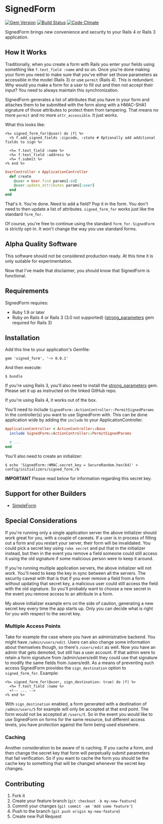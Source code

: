 # SignedForm

[![Gem Version](https://badge.fury.io/rb/signed_form.png)](http://badge.fury.io/rb/signed_form)
[![Build Status](https://travis-ci.org/erichmenge/signed_form.png?branch=master)](https://travis-ci.org/erichmenge/signed_form)
[![Code Climate](https://codeclimate.com/github/erichmenge/signed_form.png)](https://codeclimate.com/github/erichmenge/signed_form)

SignedForm brings new convenience and security to your Rails 4 or Rails 3 application.

## How It Works

Traditionally, when you create a form with Rails you enter your fields using something like `f.text_field :name` and so
on.  Once you're done making your form you need to make sure that you've either set those parameters as accessible in
the model (Rails 3) or use `permit` (Rails 4). This is redundant. Why would you make a form for a user to fill out and
then not accept their input? You need to always maintain this synchronization.

SignedForm generates a list of attributes that you have in your form and attaches them to be submitted with the form
along with a HMAC-SHA1 signature of those attributes to protect them from tampering. That means no more `permit` and
no more `attr_accessible`. It just works.

What this looks like:

``` erb
<%= signed_form_for(@user) do |f| %>
  <% f.add_signed_fields :zipcode, :state # Optionally add additional fields to sign %>

  <%= f.text_field :name %>
  <%= f.text_field :address %>
  <%= f.submit %>
<% end %>
```

``` ruby
UserController < ApplicationController
  def create
    @user = User.find params[:id]
    @user.update_attributes params[:user]
  end
end
```

That's it. You're done. Need to add a field? Pop it in the form. You don't need to then update a list of attributes.
`signed_form_for` works just like the standard `form_for`.

Of course, you're free to continue using the standard `form_for`. `SignedForm` is strictly opt-in. It won't change the
way you use standard forms.

## Alpha Quality Software

This software should not be considered production ready. At this time it is only suitable for experimentation.

Now that I've made that disclaimer, you should know that SignedForm is functional.

## Requirements

SignedForm requires:

* Ruby 1.9 or later
* Ruby on Rails 4 or Rails 3 (3.0 not supported) ([strong_parameters](https://github.com/rails/strong_parameters) gem required for Rails 3)

## Installation

Add this line to your application's Gemfile:

    gem 'signed_form', '~> 0.0.1'

And then execute:

    $ bundle

If you're using Rails 3, you'll also need to install the [strong_parameters](https://github.com/rails/strong_parameters)
gem. Please set it up as instructed on the linked GitHub repo.

If you're using Rails 4, it works out of the box.

You'll need to include `SignedForm::ActionController::PermitSignedParams` in the controller(s) you want to use SignedForm with. This can
be done application wide by adding the `include` to your ApplicationController.

``` ruby
ApplicationController < ActionController::Base
  include SignedForm::ActionController::PermitSignedParams

  # ...
end
```

You'll also need to create an initializer:

    $ echo 'SignedForm::HMAC.secret_key = SecureRandom.hex(64)' > config/initializers/signed_form.rb

**IMPORTANT** Please read below for information regarding this secret key.

## Support for other Builders

* [SimpleForm](https://github.com/erichmenge/signed_form-simple_form)

## Special Considerations

If you're running only a single application server the above initializer should work great for you, with a couple of
caveats. If a user is in process of filling out a form and you restart your server, their form will be invalidated.
You could pick a secret key using `rake secret` and put that in the initializer instead, but then in the event you
remove a field someone could still access it using the old signature if some malicious person were to keep it around.

If you're running multiple application servers, the above initializer will not work. You'll need to keep the key in sync
between all the servers. The security caveat with that is that if you ever remove a field from a form without updating
that secret key, a malicious user could still access the field with the old signature. So you'll probably want to choose
a new secret in the event you remove access to an attribute in a form.

My above initializer example errs on the side of caution, generating a new secret key every time the app starts up. Only
you can decide what is right for you with respect to the secret key.

### Multiple Access Points

Take for example the case where you have an administrative backend. You might have `/admin/users/edit`. Users can also
change some information about themselves though, so there's `/users/edit` as well. Now you have an admin that gets
demoted, but still has a user account. If that admin were to retain a form signature from /admin/users/edit they could
use that signature to modify the same fields from /users/edit. As a means of preventing such access SignedForm provides
the `sign_destination` option to `signed_form_for`. Example:

``` erb
<%= signed_form_for(@user, sign_destination: true) do |f| %>
  <%= f.text_field :name %>
  <!-- ... -->
<% end %>
```

With `sign_destination` enabled, a form generated with a destination of `/admin/users/5` for example will only be
accepted at that end point. The form would not be accepted at `/users/5`. So in the event you would like to use
SignedForm on forms for the same resource, but different access levels, you have protection against the form being used
elsewhere.

### Caching

Another consideration to be aware of is caching. If you cache a form, and then change the secret key that form will
perpetually submit parameters that fail verification. So if you want to cache the form you should tie the cache key to
something that will be changed whenever the secret key changes.

## Contributing

1. Fork it
2. Create your feature branch (`git checkout -b my-new-feature`)
3. Commit your changes (`git commit -am 'Add some feature'`)
4. Push to the branch (`git push origin my-new-feature`)
5. Create new Pull Request
